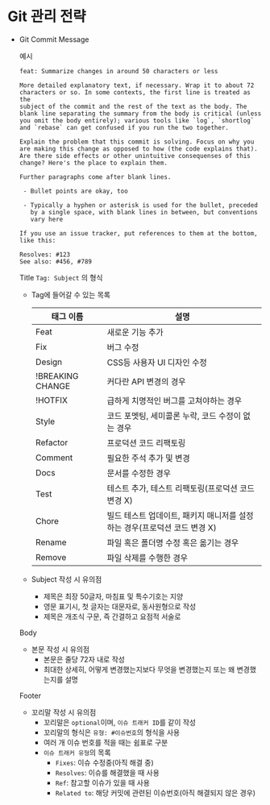 # Git 관리 전략

- Git Commit Message
    
    예시
    
    ```
    feat: Summarize changes in around 50 characters or less
    
    More detailed explanatory text, if necessary. Wrap it to about 72
    characters or so. In some contexts, the first line is treated as the
    subject of the commit and the rest of the text as the body. The
    blank line separating the summary from the body is critical (unless
    you omit the body entirely); various tools like `log`, `shortlog`
    and `rebase` can get confused if you run the two together.
    
    Explain the problem that this commit is solving. Focus on why you
    are making this change as opposed to how (the code explains that).
    Are there side effects or other unintuitive consequenses of this
    change? Here's the place to explain them.
    
    Further paragraphs come after blank lines.
    
     - Bullet points are okay, too
    
     - Typically a hyphen or asterisk is used for the bullet, preceded
       by a single space, with blank lines in between, but conventions
       vary here
    
    If you use an issue tracker, put references to them at the bottom,
    like this:
    
    Resolves: #123
    See also: #456, #789
    ```
    
    Title `Tag: Subject` 의 형식
    
    - Tag에 들어갈 수 있는 목록
        
        
        | 태그 이름 | 설명 |
        | --- | --- |
        | Feat | 새로운 기능 추가 |
        | Fix | 버그 수정 |
        | Design | CSS등 사용자 UI 디자인 수정 |
        | !BREAKING CHANGE | 커다란 API 변경의 경우 |
        | !HOTFIX | 급하게 치명적인 버그를 고쳐야하는 경우 |
        | Style | 코드 포멧팅, 세미콜론 누락, 코드 수정이 없는 경우 |
        | Refactor | 프로덕션 코드 리팩토링 |
        | Comment | 필요한 주석 추가 및 변경 |
        | Docs | 문서를 수정한 경우 |
        | Test | 테스트 추가, 테스트 리팩토링(프로덕션 코드 변경 X) |
        | Chore | 빌드 테스트 업데이트, 패키지 매니저를 설정하는 경우(프로덕션 코드 변경 X) |
        | Rename | 파일 혹은 폴더명 수정 혹은 옮기는 경우 |
        | Remove | 파일 삭제를 수행한 경우 |
    - Subject 작성 시 유의점
        - 제목은 최장 50글자, 마침표 및 특수기호는 지양
        - 영문 표기시, 첫 글자는 대문자로, 동사원형으로 작성
        - 제목은 개조식 구문, 즉 간결하고 요점적 서술로
    
    Body
    
    - 본문 작성 시 유의점
        - 본문은 줄당 72자 내로 작성
        - 최대한 상세히, 어떻게 변경했는지보다 무엇을 변경했는지 또는 왜 변경했는지를 설명
    
    Footer
    
    - 꼬리말 작성 시 유의점
        - 꼬리말은 `optional`이며, `이슈 트래커 ID`를 같이 작성
        - 꼬리말의 형식은 `유형: #이슈번호`의 형식을 사용
        - 여러 개 이슈 번호를 적을 때는 쉼표로 구분
        - `이슈 트래커 유형`의 목록
            - `Fixes`: 이슈 수정중(아직 해결 중)
            - `Resolves`: 이슈를 해결했을 때 사용
            - `Ref`: 참고할 이슈가 있을 때 사용
            - `Related to`: 해당 커밋에 관련된 이슈번호(아직 해결되지 않은 경우)

